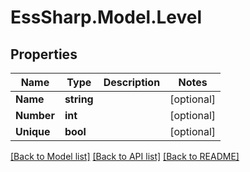 # EssSharp.Model.Level

## Properties

Name | Type | Description | Notes
------------ | ------------- | ------------- | -------------
**Name** | **string** |  | [optional] 
**Number** | **int** |  | [optional] 
**Unique** | **bool** |  | [optional] 

[[Back to Model list]](../README.md#documentation-for-models) [[Back to API list]](../README.md#documentation-for-api-endpoints) [[Back to README]](../README.md)

